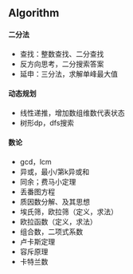 ## Algorithm



#### 二分法

* 查找：整数查找、二分查找
* 反方向思考，二分搜索答案
* 延申：三分法，求解单峰最大值



#### 动态规划

* 线性递推，增加数组维数代表状态
* 树形dp，dfs搜索



#### 数论

* gcd，lcm
* 异或，最小/第k异或和
* 同余；费马小定理
* 丢番图方程
* 质因数分解、及其思想
* 埃氏筛，欧拉筛（定义，求法）
* 欧拉函数（定义，求法）
* 组合数，二项式系数
* 卢卡斯定理
* 容斥原理
* 卡特兰数

#### 
